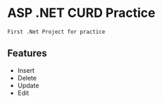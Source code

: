 # ASP .NET CURD Practice
``` First .Net Project for practice ```

## Features
 - Insert
 - Delete
 - Update
 - Edit